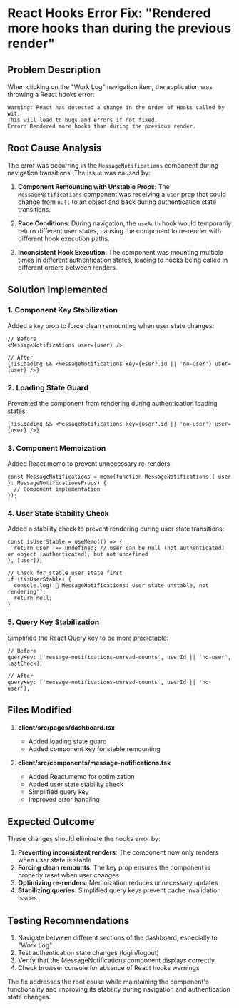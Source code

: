 # React Hooks Error Fix: "Rendered more hooks than during the previous render"

## Problem Description

When clicking on the "Work Log" navigation item, the application was throwing a React hooks error:

```
Warning: React has detected a change in the order of Hooks called by wit. 
This will lead to bugs and errors if not fixed.
Error: Rendered more hooks than during the previous render.
```

## Root Cause Analysis

The error was occurring in the `MessageNotifications` component during navigation transitions. The issue was caused by:

1. **Component Remounting with Unstable Props**: The `MessageNotifications` component was receiving a `user` prop that could change from `null` to an object and back during authentication state transitions.

2. **Race Conditions**: During navigation, the `useAuth` hook would temporarily return different user states, causing the component to re-render with different hook execution paths.

3. **Inconsistent Hook Execution**: The component was mounting multiple times in different authentication states, leading to hooks being called in different orders between renders.

## Solution Implemented

### 1. Component Key Stabilization
Added a `key` prop to force clean remounting when user state changes:

```tsx
// Before
<MessageNotifications user={user} />

// After  
{!isLoading && <MessageNotifications key={user?.id || 'no-user'} user={user} />}
```

### 2. Loading State Guard
Prevented the component from rendering during authentication loading states:

```tsx
{!isLoading && <MessageNotifications key={user?.id || 'no-user'} user={user} />}
```

### 3. Component Memoization
Added React.memo to prevent unnecessary re-renders:

```tsx
const MessageNotifications = memo(function MessageNotifications({ user }: MessageNotificationsProps) {
  // Component implementation
});
```

### 4. User State Stability Check
Added a stability check to prevent rendering during user state transitions:

```tsx
const isUserStable = useMemo(() => {
  return user !== undefined; // user can be null (not authenticated) or object (authenticated), but not undefined
}, [user]);

// Check for stable user state first
if (!isUserStable) {
  console.log('🔔 MessageNotifications: User state unstable, not rendering');
  return null;
}
```

### 5. Query Key Stabilization
Simplified the React Query key to be more predictable:

```tsx
// Before
queryKey: ['message-notifications-unread-counts', userId || 'no-user', lastCheck],

// After
queryKey: ['message-notifications-unread-counts', userId || 'no-user'],
```

## Files Modified

1. **client/src/pages/dashboard.tsx**
   - Added loading state guard
   - Added component key for stable remounting

2. **client/src/components/message-notifications.tsx**
   - Added React.memo for optimization
   - Added user state stability check
   - Simplified query key
   - Improved error handling

## Expected Outcome

These changes should eliminate the hooks error by:

1. **Preventing inconsistent renders**: The component now only renders when user state is stable
2. **Forcing clean remounts**: The key prop ensures the component is properly reset when user changes
3. **Optimizing re-renders**: Memoization reduces unnecessary updates
4. **Stabilizing queries**: Simplified query keys prevent cache invalidation issues

## Testing Recommendations

1. Navigate between different sections of the dashboard, especially to "Work Log"
2. Test authentication state changes (login/logout)
3. Verify that the MessageNotifications component displays correctly
4. Check browser console for absence of React hooks warnings

The fix addresses the root cause while maintaining the component's functionality and improving its stability during navigation and authentication state changes.